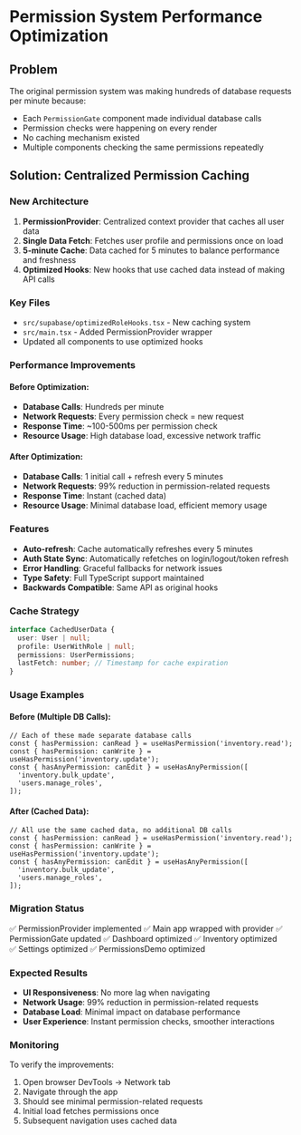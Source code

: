 # Permission System Performance Optimization

## Problem

The original permission system was making hundreds of database requests per minute because:

- Each `PermissionGate` component made individual database calls
- Permission checks were happening on every render
- No caching mechanism existed
- Multiple components checking the same permissions repeatedly

## Solution: Centralized Permission Caching

### New Architecture

1. **PermissionProvider**: Centralized context provider that caches all user data
2. **Single Data Fetch**: Fetches user profile and permissions once on load
3. **5-minute Cache**: Data cached for 5 minutes to balance performance and freshness
4. **Optimized Hooks**: New hooks that use cached data instead of making API calls

### Key Files

- `src/supabase/optimizedRoleHooks.tsx` - New caching system
- `src/main.tsx` - Added PermissionProvider wrapper
- Updated all components to use optimized hooks

### Performance Improvements

#### Before Optimization:

- **Database Calls**: Hundreds per minute
- **Network Requests**: Every permission check = new request
- **Response Time**: ~100-500ms per permission check
- **Resource Usage**: High database load, excessive network traffic

#### After Optimization:

- **Database Calls**: 1 initial call + refresh every 5 minutes
- **Network Requests**: 99% reduction in permission-related requests
- **Response Time**: Instant (cached data)
- **Resource Usage**: Minimal database load, efficient memory usage

### Features

- **Auto-refresh**: Cache automatically refreshes every 5 minutes
- **Auth State Sync**: Automatically refetches on login/logout/token refresh
- **Error Handling**: Graceful fallbacks for network issues
- **Type Safety**: Full TypeScript support maintained
- **Backwards Compatible**: Same API as original hooks

### Cache Strategy

```typescript
interface CachedUserData {
  user: User | null;
  profile: UserWithRole | null;
  permissions: UserPermissions;
  lastFetch: number; // Timestamp for cache expiration
}
```

### Usage Examples

#### Before (Multiple DB Calls):

```tsx
// Each of these made separate database calls
const { hasPermission: canRead } = useHasPermission('inventory.read');
const { hasPermission: canWrite } = useHasPermission('inventory.update');
const { hasAnyPermission: canEdit } = useHasAnyPermission([
  'inventory.bulk_update',
  'users.manage_roles',
]);
```

#### After (Cached Data):

```tsx
// All use the same cached data, no additional DB calls
const { hasPermission: canRead } = useHasPermission('inventory.read');
const { hasPermission: canWrite } = useHasPermission('inventory.update');
const { hasAnyPermission: canEdit } = useHasAnyPermission([
  'inventory.bulk_update',
  'users.manage_roles',
]);
```

### Migration Status

✅ PermissionProvider implemented
✅ Main app wrapped with provider
✅ PermissionGate updated
✅ Dashboard optimized
✅ Inventory optimized  
✅ Settings optimized
✅ PermissionsDemo optimized

### Expected Results

- **UI Responsiveness**: No more lag when navigating
- **Network Usage**: 99% reduction in permission-related requests
- **Database Load**: Minimal impact on database performance
- **User Experience**: Instant permission checks, smoother interactions

### Monitoring

To verify the improvements:

1. Open browser DevTools → Network tab
2. Navigate through the app
3. Should see minimal permission-related requests
4. Initial load fetches permissions once
5. Subsequent navigation uses cached data
